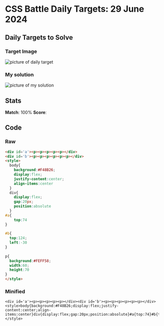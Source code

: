 

# CSS Battle Daily Targets: 29 June 2024

## Daily Targets to Solve

### Target Image

![picture of daily target](https://github.com/BekiaD/cssbattle/assets/144695091/c67085eb-2fa8-4a07-b825-be5c2f4eab6d)


### My solution

![picture of my solution](https://github.com/BekiaD/cssbattle/assets/144695091/28398e76-5b05-411a-9a08-43558fae8ef1)
## Stats

**Match**: 100%
**Score**: 

## Code

### Raw

```html
<div id='a'><p><p><p><p><p></div>
<div id='b'><p><p><p><p><p><p></div>
<style>
  body{
    background:#F48B26;
    display:flex;
    justify-content:center;
    align-items:center
  }
  div{
    display:flex;
    gap:20px;
    position:absolute
  }
#a{
    top:74
}
  
#b{
  top:124;
  left:-30
}
  
p{
  background:#FEFF58;
  width:60;
  height:70
}
</style>
```

### Minified

```
<div id='a'><p><p><p><p><p></div><div id='b'><p><p><p><p><p><p></div><style>body{background:#F48B26;display:flex;justify-content:center;align-items:center}div{display:flex;gap:20px;position:absolute}#a{top:74}#b{top:124;left:-30}p{background:#FEFF58;width:60;height:70}</style>
```
